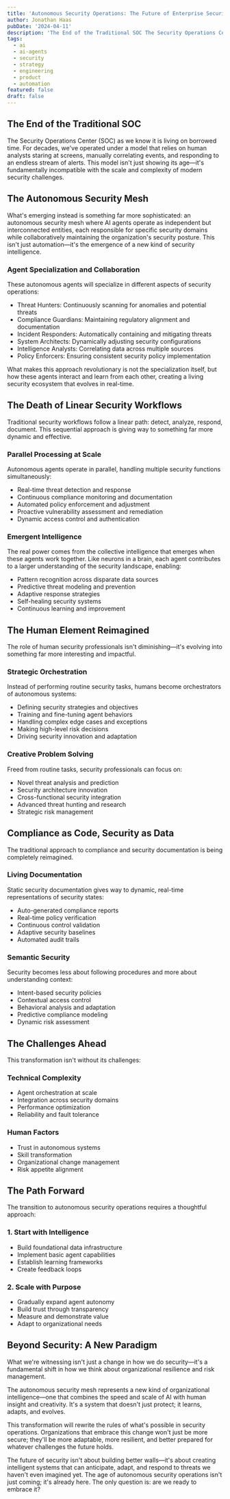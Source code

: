 ```yaml
---
title: 'Autonomous Security Operations: The Future of Enterprise Security'
author: Jonathan Haas
pubDate: '2024-04-11'
description: 'The End of the Traditional SOC The Security Operations Center (SOC) as we know it is living on borrowed time.'
tags:
  - ai
  - ai-agents
  - security
  - strategy
  - engineering
  - product
  - automation
featured: false
draft: false
---
```


## The End of the Traditional SOC

The Security Operations Center (SOC) as we know it is living on borrowed time.
For decades, we've operated under a model that relies on human analysts staring
at screens, manually correlating events, and responding to an endless stream of
alerts. This model isn't just showing its age—it's fundamentally incompatible
with the scale and complexity of modern security challenges.

## The Autonomous Security Mesh

What's emerging instead is something far more sophisticated: an autonomous
security mesh where AI agents operate as independent but interconnected
entities, each responsible for specific security domains while collaboratively
maintaining the organization's security posture. This isn't just automation—it's
the emergence of a new kind of security intelligence.

### Agent Specialization and Collaboration

These autonomous agents will specialize in different aspects of security
operations:

- Threat Hunters: Continuously scanning for anomalies and potential threats
- Compliance Guardians: Maintaining regulatory alignment and documentation
- Incident Responders: Automatically containing and mitigating threats
- System Architects: Dynamically adjusting security configurations
- Intelligence Analysts: Correlating data across multiple sources
- Policy Enforcers: Ensuring consistent security policy implementation

What makes this approach revolutionary is not the specialization itself, but how
these agents interact and learn from each other, creating a living security
ecosystem that evolves in real-time.

## The Death of Linear Security Workflows

Traditional security workflows follow a linear path: detect, analyze, respond,
document. This sequential approach is giving way to something far more dynamic
and effective.

### Parallel Processing at Scale

Autonomous agents operate in parallel, handling multiple security functions
simultaneously:

- Real-time threat detection and response
- Continuous compliance monitoring and documentation
- Automated policy enforcement and adjustment
- Proactive vulnerability assessment and remediation
- Dynamic access control and authentication

### Emergent Intelligence

The real power comes from the collective intelligence that emerges when these
agents work together. Like neurons in a brain, each agent contributes to a
larger understanding of the security landscape, enabling:

- Pattern recognition across disparate data sources
- Predictive threat modeling and prevention
- Adaptive response strategies
- Self-healing security systems
- Continuous learning and improvement

## The Human Element Reimagined

The role of human security professionals isn't diminishing—it's evolving into
something far more interesting and impactful.

### Strategic Orchestration

Instead of performing routine security tasks, humans become orchestrators of
autonomous systems:

- Defining security strategies and objectives
- Training and fine-tuning agent behaviors
- Handling complex edge cases and exceptions
- Making high-level risk decisions
- Driving security innovation and adaptation

### Creative Problem Solving

Freed from routine tasks, security professionals can focus on:

- Novel threat analysis and prediction
- Security architecture innovation
- Cross-functional security integration
- Advanced threat hunting and research
- Strategic risk management

## Compliance as Code, Security as Data

The traditional approach to compliance and security documentation is being
completely reimagined.

### Living Documentation

Static security documentation gives way to dynamic, real-time representations of
security states:

- Auto-generated compliance reports
- Real-time policy verification
- Continuous control validation
- Adaptive security baselines
- Automated audit trails

### Semantic Security

Security becomes less about following procedures and more about understanding
context:

- Intent-based security policies
- Contextual access control
- Behavioral analysis and adaptation
- Predictive compliance modeling
- Dynamic risk assessment

## The Challenges Ahead

This transformation isn't without its challenges:

### Technical Complexity

- Agent orchestration at scale
- Integration across security domains
- Performance optimization
- Reliability and fault tolerance

### Human Factors

- Trust in autonomous systems
- Skill transformation
- Organizational change management
- Risk appetite alignment

## The Path Forward

The transition to autonomous security operations requires a thoughtful approach:

### 1. Start with Intelligence

- Build foundational data infrastructure
- Implement basic agent capabilities
- Establish learning frameworks
- Create feedback loops

### 2. Scale with Purpose

- Gradually expand agent autonomy
- Build trust through transparency
- Measure and demonstrate value
- Adapt to organizational needs

## Beyond Security: A New Paradigm

What we're witnessing isn't just a change in how we do security—it's a
fundamental shift in how we think about organizational resilience and risk
management.

The autonomous security mesh represents a new kind of organizational
intelligence—one that combines the speed and scale of AI with human insight and
creativity. It's a system that doesn't just protect; it learns, adapts, and
evolves.

This transformation will rewrite the rules of what's possible in security
operations. Organizations that embrace this change won't just be more secure;
they'll be more adaptable, more resilient, and better prepared for whatever
challenges the future holds.

The future of security isn't about building better walls—it's about creating
intelligent systems that can anticipate, adapt, and respond to threats we
haven't even imagined yet. The age of autonomous security operations isn't just
coming; it's already here. The only question is: are we ready to embrace it?
